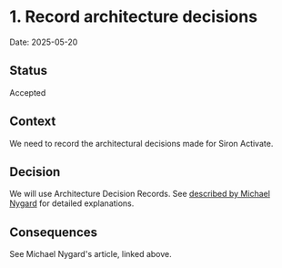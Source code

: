 # 1. Record architecture decisions

Date: 2025-05-20

## Status

Accepted

## Context

We need to record the architectural decisions made for Siron Activate.

## Decision

We will use Architecture Decision Records. See [described by Michael Nygard](http://thinkrelevance.com/blog/2011/11/15/documenting-architecture-decisions) for detailed explanations.

## Consequences

See Michael Nygard's article, linked above.